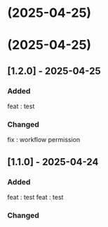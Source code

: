 #  (2025-04-25)



#  (2025-04-25)



## [1.2.0] - 2025-04-25

### Added
feat : test

### Changed
fix : workflow permission

## [1.1.0] - 2025-04-24

### Added
feat : test
feat : test

### Changed

